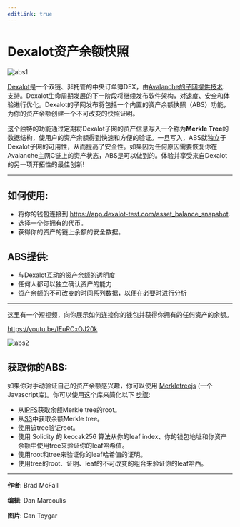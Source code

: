```yaml
---
editLink: true
---
```


# Dexalot资产余额快照

![abs1](\images\abs\abs1.png)

[Dexalot](https://dexalot.com/)是一个双链、非托管的中央订单簿DEX，由[Avalanche的子网提供技术](https://www.avax.network/). 支持。Dexalot生命周期发展的下一阶段将继续发布软件架构，对速度、安全和体验进行优化。Dexalot的子网发布将包括一个内置的资产余额快照（ABS）功能，为你的资产余额创建一个不可改变的快照证明。

这个独特的功能通过定期将Dexalot子网的资产信息写入一个称为**Merkle Tree**的数据结构，使用户的资产余额得到快速和方便的验证。一旦写入，ABS就独立于Dexalot子网的可用性，从而提高了安全性。如果因为任何原因需要恢复你在Avalanche主网C链上的资产状态，ABS是可以做到的。体验并享受来自Dexalot的另一项开拓性的最佳创新!

---
## 如何使用:

- 将你的钱包连接到 <https://app.dexalot-test.com/asset_balance_snapshot>.
- 选择一个你拥有的代币。
- 获得你的资产的链上余额的安全数据。

## ABS提供:

- 与Dexalot互动的资产余额的透明度
- 任何人都可以独立确认资产的能力
- 资产余额的不可改变的时间系列数据，以便在必要时进行分析

---

这里有一个短视频，向你展示如何连接你的钱包并获得你拥有的任何资产的余额。

<https://youtu.be/IEuRCxOJ20k>

![abs2](\images\abs\abs2.png)

## 获取你的ABS:

如果你对手动验证自己的资产余额感兴趣，你可以使用 [Merkletreejs](https://www.npmjs.com/package/merkletreejs) (一个Javascript库)。你可以使用这个库来简化以下 [步骤](https://app.dexalot-test.com/balance_proof):

- 从[IPFS](https://ipfs.io/ipfs/bafkreibus7wgzcnukfkc5klog4urln4w5qgxxdfo2nx6okwucggaph5qci)获取余额Merkle tree的root。
- 从[S3](https://dexalot-balance-merkle-test.s3.amazonaws.com/AVAX-1672244063.json)中获取余额Merkle tree。
- 使用该tree验证root。
- 使用 Solidity 的 keccak256 算法从你的leaf index、你的钱包地址和你资产余额中使用tree来验证你的leaf哈希值。
- 使用root和tree来验证你的leaf哈希值的证明。
- 使用tree的root、证明、leaf的不可改变的组合来验证你的leaf哈西。

---
**作者**: Brad McFall

**编辑**: Dan Marcoulis

**图片**: Can Toygar
